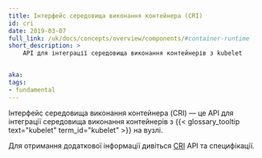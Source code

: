 ```yaml
---
title: Інтерфейс середовища виконання контейнера (CRI)
id: cri
date: 2019-03-07
full_link: /uk/docs/concepts/overview/components/#container-runtime
short_description: >
    API для інтеграції середовища виконання контейнерів з kubelet


aka:
tags:
- fundamental
---
```


Інтерфейс середовища виконання контейнера (CRI) — це API для інтеграції середовища виконання контейнерів з {{< glossary_tooltip text="kubelet" term_id="kubelet" >}} на вузлі.

<!--more-->

Для отримання додаткової інформації дивіться [CRI](https://github.com/kubernetes/community/blob/master/contributors/devel/sig-node/container-runtime-interface.md) API та специфікації.
